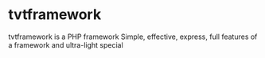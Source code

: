 # tvtframework
tvtframework is a PHP framework Simple, effective, express, full features of a framework and ultra-light special
